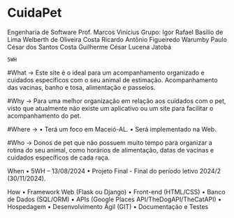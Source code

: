 # CuidaPet
Engenharia de Software
Prof. Marcos Vinícius
Grupo:
Igor Rafael Basilio de Lima
Welberth de Oliveira Costa
Ricardo Antônio Figueiredo Warumby
Paulo César dos Santos Costa
Guilherme César Lucena Jatobá

	5WH	

#What ->
Este site é o ideal para um acompanhamento organizado e cuidados específicos com o seu animal de estimação. Acompanhamento das vacinas, banho e tosa, alimentação e passeios.

#Why ->
Para uma melhor organização em relação aos cuidados com o pet, visto que atualmente não existe um aplicativo ou um site para facilitar o acompanhamento do pet.

#Where ->
•	Terá um foco em Maceió-AL.
•	Será implementado na Web.

#Who ->
Donos de pet que não possuem muito tempo para organizar a rotina do seu animal, como horários de alimentação, datas de vacinas e cuidados específicos de cada raça.

When
•	5WH – 13/08/2024
•	Projeto Final - Final do período letivo 2024/2 (30/11/2024).



How
•	Framework Web (Flask ou Django)
•	Front-end (HTML/CSS)
•	Banco de Dados (SQL/ORM)
•	APIs (Google Places API/TheDogAPI/TheCatAPI)
•	Hospedagem
•	Desenvolvimento Ágil (GIT)
•	Documentação e Testes


